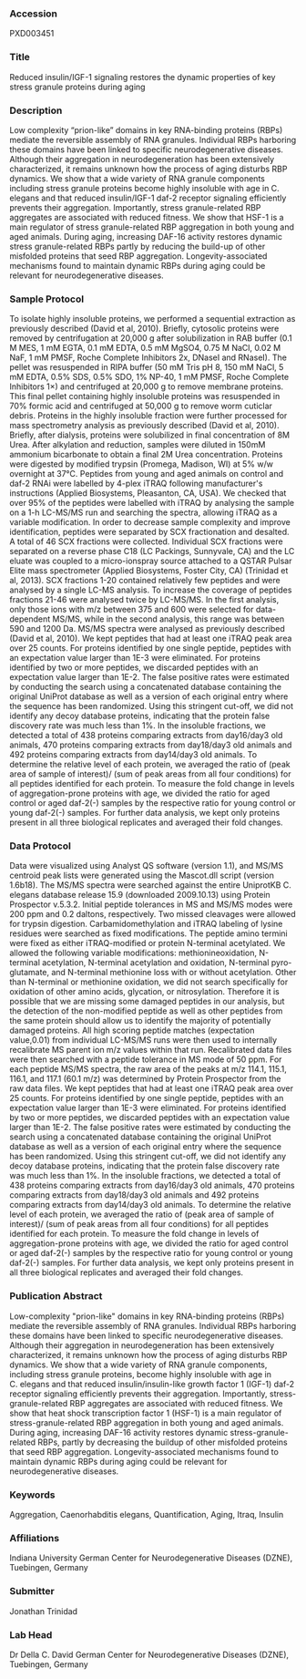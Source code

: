 ### Accession
PXD003451

### Title
Reduced insulin/IGF-1 signaling restores the dynamic properties of key stress granule proteins during aging

### Description
Low complexity “prion-like” domains in key RNA-binding proteins (RBPs) mediate the reversible assembly of RNA granules. Individual RBPs harboring these domains have been linked to specific neurodegenerative diseases. Although their aggregation in neurodegeneration has been extensively characterized, it remains unknown how the process of aging disturbs RBP dynamics. We show that a wide variety of RNA granule components including stress granule proteins become highly insoluble with age in C. elegans and that reduced insulin/IGF-1 daf-2 receptor signaling efficiently prevents their aggregation. Importantly, stress granule-related RBP aggregates are associated with reduced fitness. We show that HSF-1 is a main regulator of stress granule-related RBP aggregation in both young and aged animals. During aging, increasing DAF-16 activity restores dynamic stress granule-related RBPs partly by reducing the build-up of other misfolded proteins that seed RBP aggregation. Longevity-associated mechanisms found to maintain dynamic RBPs during aging could be relevant for neurodegenerative diseases.

### Sample Protocol
To isolate highly insoluble proteins, we performed a sequential extraction as previously described (David et al, 2010). Briefly, cytosolic proteins were removed by centrifugation at 20,000 g after solubilization in RAB buffer (0.1 M MES, 1 mM EGTA, 0.1 mM EDTA, 0.5 mM MgSO4, 0.75 M NaCl, 0.02 M NaF, 1 mM PMSF, Roche Complete Inhibitors 2x, DNaseI and RNaseI). The pellet was resuspended in RIPA buffer (50 mM Tris pH 8, 150 mM NaCl, 5 mM EDTA, 0.5% SDS, 0.5% SDO, 1% NP-40, 1 mM PMSF, Roche Complete Inhibitors 1×) and centrifuged at 20,000 g to remove membrane proteins. This final pellet containing highly insoluble proteins was resuspended in 70% formic acid and centrifuged at 50,000 g to remove worm cuticlar debris. Proteins in the highly insoluble fraction were further processed for mass spectrometry analysis as previously described (David et al, 2010). Briefly, after dialysis, proteins were solubilized in final concentration of 8M Urea. After alkylation and reduction, samples were diluted in 150mM ammonium bicarbonate to obtain a final 2M Urea concentration. Proteins were digested by modified trypsin (Promega, Madison, WI) at 5% w/w overnight at 37°C. Peptides from young and aged animals on control and daf-2 RNAi were labelled by 4-plex iTRAQ following manufacturer's instructions (Applied Biosystems, Pleasanton, CA, USA). We checked that over 95% of the peptides were labelled with iTRAQ by analysing the sample on a 1-h LC-MS/MS run and searching the spectra, allowing iTRAQ as a variable modification. In order to decrease sample complexity and improve identification, peptides were separated by SCX fractionation and desalted. A total of 46 SCX fractions were collected. Individual SCX fractions were separated on a reverse phase C18 (LC Packings, Sunnyvale, CA) and the LC eluate was coupled to a micro-ionspray source attached to a QSTAR Pulsar Elite mass spectrometer (Applied Biosystems, Foster City, CA) (Trinidad et al, 2013). SCX fractions 1-20 contained relatively few peptides and were analysed by a single LC-MS analysis. To increase the coverage of peptides fractions 21-46 were analysed twice by LC-MS/MS. In the first analysis, only those ions with m/z between 375 and 600 were selected for data-dependent MS/MS, while in the second analysis, this range was between 590 and 1200 Da.  MS/MS spectra were analysed as previously described (David et al, 2010). We kept peptides that had at least one iTRAQ peak area over 25 counts. For proteins identified by one single peptide, peptides with an expectation value larger than 1E-3 were eliminated. For proteins identified by two or more peptides, we discarded peptides with an expectation value larger than 1E-2. The false positive rates were estimated by conducting the search using a concatenated database containing the original UniProt database as well as a version of each original entry where the sequence has been randomized. Using this stringent cut-off, we did not identify any decoy database proteins, indicating that the protein false discovery rate was much less than 1%. In the insoluble fractions, we detected a total of 438 proteins comparing extracts from day16/day3 old animals, 470 proteins comparing extracts from day18/day3 old animals and 492 proteins comparing extracts from day14/day3 old animals. To determine the relative level of each protein, we averaged the ratio of (peak area of sample of interest)/ (sum of peak areas from all four conditions) for all peptides identified for each protein. To measure the fold change in levels of aggregation-prone proteins with age, we divided the ratio for aged control or aged daf-2(-) samples by the respective ratio for young control or young daf-2(-) samples. For further data analysis, we kept only proteins present in all three biological replicates and averaged their fold changes.

### Data Protocol
Data were visualized using Analyst QS software (version 1.1), and MS/MS centroid peak lists were generated using the Mascot.dll script (version 1.6b18). The MS/MS spectra were searched against the entire UniprotKB C. elegans database release 15.9 (downloaded 2009.10.13) using Protein Prospector v.5.3.2. Initial peptide tolerances in MS and MS/MS modes were 200 ppm and 0.2 daltons, respectively. Two missed cleavages were allowed for trypsin digestion. Carbamidomethylation and iTRAQ labeling of lysine residues were searched as fixed modifications. The peptide amino termini were fixed as either iTRAQ-modified or protein N-terminal acetylated. We allowed the following variable modifications: methionineoxidation, N-terminal acetylation, N-terminal acetylation and oxidation, N-terminal pyro-glutamate, and N-terminal methionine loss with or without acetylation. Other than N-terminal or methionine oxidation, we did not search specifically for oxidation of other amino acids, glycation, or nitrosylation. Therefore it is possible that we are missing some damaged peptides in our analysis, but the detection of the non-modified peptide as well as other peptides from the same protein should allow us to identify the majority of potentially damaged proteins. All high scoring peptide matches (expectation value,0.01) from individual LC-MS/MS runs were then used to internally recalibrate MS parent ion m/z values within that run. Recalibrated data files were then searched with a peptide tolerance in MS mode of 50 ppm. For each peptide MS/MS spectra, the raw area of the peaks at m/z 114.1, 115.1, 116.1, and 117.1 (60.1 m/z) was determined by Protein Prospector from the raw data files. We kept peptides that had at least one iTRAQ peak area over 25 counts. For proteins identified by one single peptide, peptides with an expectation value larger than 1E-3 were eliminated. For proteins identified by two or more peptides, we discarded peptides with an expectation value larger than 1E-2. The false positive rates were estimated by conducting the search using a concatenated database containing the original UniProt database as well as a version of each original entry where the sequence has been randomized. Using this stringent cut-off, we did not identify any decoy database proteins, indicating that the protein false discovery rate was much less than 1%. In the insoluble fractions, we detected a total of 438 proteins comparing extracts from day16/day3 old animals, 470 proteins comparing extracts from day18/day3 old animals and 492 proteins comparing extracts from day14/day3 old animals. To determine the relative level of each protein, we averaged the ratio of (peak area of sample of interest)/ (sum of peak areas from all four conditions) for all peptides identified for each protein. To measure the fold change in levels of aggregation-prone proteins with age, we divided the ratio for aged control or aged daf-2(-) samples by the respective ratio for young control or young daf-2(-) samples. For further data analysis, we kept only proteins present in all three biological replicates and averaged their fold changes.

### Publication Abstract
Low-complexity "prion-like" domains in key RNA-binding proteins (RBPs) mediate the reversible assembly of RNA granules. Individual RBPs harboring these domains have been linked to specific neurodegenerative diseases. Although their aggregation in neurodegeneration has been extensively characterized, it remains unknown how the process of aging disturbs RBP dynamics. We show that a wide variety of RNA granule components, including stress granule proteins, become highly insoluble with age in C.&#xa0;elegans and that reduced insulin/insulin-like growth factor 1 (IGF-1) daf-2 receptor signaling efficiently prevents their aggregation. Importantly, stress-granule-related RBP aggregates are associated with reduced fitness. We show that heat shock transcription factor 1 (HSF-1) is a main regulator of stress-granule-related RBP aggregation in both young and aged animals. During aging, increasing DAF-16 activity restores dynamic stress-granule-related RBPs, partly by decreasing the buildup of other misfolded proteins that seed RBP aggregation. Longevity-associated mechanisms found to maintain dynamic RBPs during aging could be relevant for neurodegenerative diseases.

### Keywords
Aggregation, Caenorhabditis elegans, Quantification, Aging, Itraq, Insulin

### Affiliations
Indiana University
German Center for Neurodegenerative Diseases (DZNE), Tuebingen, Germany

### Submitter
Jonathan Trinidad

### Lab Head
Dr Della C. David
German Center for Neurodegenerative Diseases (DZNE), Tuebingen, Germany


